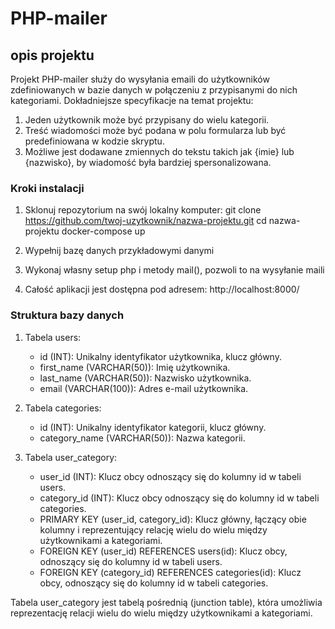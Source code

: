 # PHP-mailer

## opis projektu

Projekt PHP-mailer służy do wysyłania emaili do użytkowników zdefiniowanych w bazie danych w połączeniu z przypisanymi do nich kategoriami.
Dokładniejsze specyfikacje na temat projektu:
1. Jeden użytkownik może być przypisany do wielu kategorii.
2. Treść wiadomości może być podana w polu formularza lub być predefiniowana w kodzie skryptu.
3. Możliwe jest dodawane zmiennych do tekstu takich jak {imie} lub {nazwisko}, by wiadomość była bardziej spersonalizowana.

### Kroki instalacji
1. Sklonuj repozytorium na swój lokalny komputer:
   git clone https://github.com/twoj-uzytkownik/nazwa-projektu.git
   cd nazwa-projektu
   docker-compose up

2. Wypełnij bazę danych przykładowymi danymi
3. Wykonaj własny setup php i metody mail(), pozwoli to na wysyłanie maili
4. Całość aplikacji jest dostępna pod adresem:
    http://localhost:8000/


### Struktura bazy danych
1. Tabela users:
    - id (INT): Unikalny identyfikator użytkownika, klucz główny.
    - first_name (VARCHAR(50)): Imię użytkownika.
    - last_name (VARCHAR(50)): Nazwisko użytkownika.
    - email (VARCHAR(100)): Adres e-mail użytkownika.

2. Tabela categories:
    - id (INT): Unikalny identyfikator kategorii, klucz główny.
    - category_name (VARCHAR(50)): Nazwa kategorii.

3. Tabela user_category:
    - user_id (INT): Klucz obcy odnoszący się do kolumny id w tabeli users.
    - category_id (INT): Klucz obcy odnoszący się do kolumny id w tabeli categories.
    - PRIMARY KEY (user_id, category_id): Klucz główny, łączący obie kolumny i reprezentujący relację wielu do wielu między użytkownikami a kategoriami.
    - FOREIGN KEY (user_id) REFERENCES users(id): Klucz obcy, odnoszący się do kolumny id w tabeli users.
    - FOREIGN KEY (category_id) REFERENCES categories(id): Klucz obcy, odnoszący się do kolumny id w tabeli categories.

Tabela user_category jest tabelą pośrednią (junction table), która umożliwia reprezentację relacji wielu do wielu między użytkownikami a kategoriami.